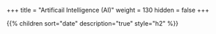+++
title = "Artificail Intelligence (AI)"
weight = 130
hidden = false
+++

{{% children sort="date" description="true" style="h2" %}}